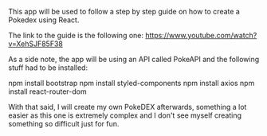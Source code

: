 This app will be used to follow a step by step guide on how to create a Pokedex using React.

The link to the guide is the following one:
https://www.youtube.com/watch?v=XehSJF85F38

As a side note, the app will be using an API called PokeAPI and the following stuff had to be installed:

npm install bootstrap
npm install styled-components
npm install axios
npm install react-router-dom

With that said, I will create my own PokeDEX afterwards, something a lot easier as this one is extremely complex and I don't see myself creating something so difficult just for fun.